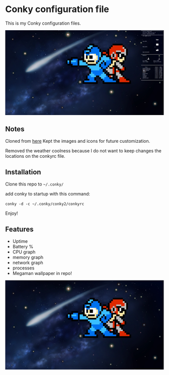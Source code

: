 Conky configuration file
========================

This is my Conky configuration files.

![Conky](https://github.com/gdledsan/conkyrc/raw/master/Screenshot.png)

Notes
------------
Cloned from [here](https://github.com/zenzire/conkyrc)
Kept the images and icons for future customization.

Removed the weather coolness because I do not want to keep changes the locations on the conkyrc file.

Installation
------------

Clone this repo to `~/.conky/`

add conky to startup with this command:

``
conky -d -c ~/.conky/conky2/conkyrc  
``

Enjoy!

Features
--------
*   Uptime
*   Battery %
*   CPU graph
*   memory graph
*   network graph
*   processes
*   Megaman wallpaper in repo!

![wallpaper](https://github.com/gdledsan/conkyrc/raw/master/Megaman.jpg)
